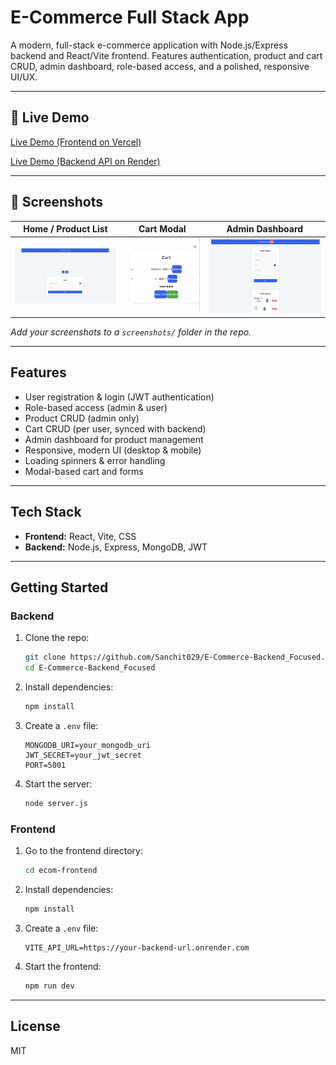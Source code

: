 # E-Commerce Full Stack App

A modern, full-stack e-commerce application with Node.js/Express backend and React/Vite frontend. Features authentication, product and cart CRUD, admin dashboard, role-based access, and a polished, responsive UI/UX.

---

## 🚀 Live Demo

[Live Demo (Frontend on Vercel)](https://e-commerce-backend-focused.vercel.app/)

[Live Demo (Backend API on Render)](https://e-commerce-backend-focused.onrender.com/)


---

## 📸 Screenshots

| Home / Product List | Cart Modal | Admin Dashboard |
|--------------------|------------|-----------------|
| ![Home Screenshot](ecom-frontend/public/login.png) | ![Cart Screenshot](ecom-frontend/public/cart.png) | ![Admin Screenshot](ecom-frontend/public/admin.png) |

*Add your screenshots to a `screenshots/` folder in the repo.*

---

## Features
- User registration & login (JWT authentication)
- Role-based access (admin & user)
- Product CRUD (admin only)
- Cart CRUD (per user, synced with backend)
- Admin dashboard for product management
- Responsive, modern UI (desktop & mobile)
- Loading spinners & error handling
- Modal-based cart and forms

---

## Tech Stack
- **Frontend:** React, Vite, CSS
- **Backend:** Node.js, Express, MongoDB, JWT

---

## Getting Started

### Backend
1. Clone the repo:
   ```bash
   git clone https://github.com/Sanchit029/E-Commerce-Backend_Focused.git
   cd E-Commerce-Backend_Focused
   ```
2. Install dependencies:
   ```bash
   npm install
   ```
3. Create a `.env` file:
   ```env
   MONGODB_URI=your_mongodb_uri
   JWT_SECRET=your_jwt_secret
   PORT=5001
   ```
4. Start the server:
   ```bash
   node server.js
   ```

### Frontend
1. Go to the frontend directory:
   ```bash
   cd ecom-frontend
   ```
2. Install dependencies:
   ```bash
   npm install
   ```
3. Create a `.env` file:
   ```env
   VITE_API_URL=https://your-backend-url.onrender.com
   ```
4. Start the frontend:
   ```bash
   npm run dev
   ```

---

## License

MIT
